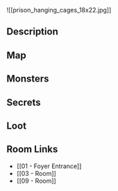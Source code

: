 ![[prison_hanging_cages_18x22.jpg]]
## Description

## Map

## Monsters

## Secrets

## Loot

## Room Links

*  [[01 - Foyer Entrance]]
*  [[03 - Room]]
*  [[09 - Room]]